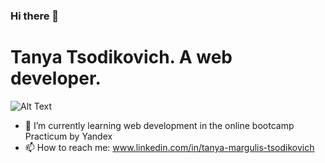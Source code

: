 ### Hi there 👋

# Tanya Tsodikovich. A web developer.
![Alt Text](https://media.giphy.com/media/XYot661SFS62c/giphy.gif)

- 🌱 I’m currently learning web development in the online bootcamp Practicum by Yandex
- 📫 How to reach me: www.linkedin.com/in/tanya-margulis-tsodikovich


<!--
**tantany/tantany** is a ✨ _special_ ✨ repository because its `README.md` (this file) appears on your GitHub profile.

Here are some ideas to get you started:

- 🔭 I’m currently working on ...
- 🌱 I’m currently learning ...
- 👯 I’m looking to collaborate on ...
- 🤔 I’m looking for help with ...
- 💬 Ask me about ...
- 📫 How to reach me: ...
- 😄 Pronouns: ...
- ⚡ Fun fact: ...
-->
